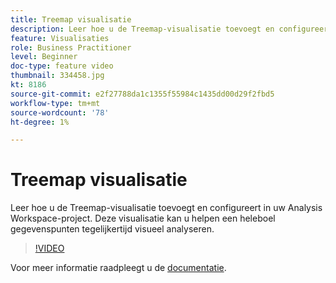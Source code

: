 ```yaml
---
title: Treemap visualisatie
description: Leer hoe u de Treemap-visualisatie toevoegt en configureert in uw Analysis Workspace-project. Deze visualisatie kan u helpen een heleboel gegevenspunten tegelijkertijd visueel analyseren.
feature: Visualisaties
role: Business Practitioner
level: Beginner
doc-type: feature video
thumbnail: 334458.jpg
kt: 8186
source-git-commit: e2f27788da1c1355f55984c1435dd00d29f2fbd5
workflow-type: tm+mt
source-wordcount: '78'
ht-degree: 1%

---
```



# Treemap visualisatie

Leer hoe u de Treemap-visualisatie toevoegt en configureert in uw Analysis Workspace-project. Deze visualisatie kan u helpen een heleboel gegevenspunten tegelijkertijd visueel analyseren.

>[!VIDEO](https://video.tv.adobe.com/v/334458/?quality=12&learn=on)

Voor meer informatie raadpleegt u de [documentatie](https://experienceleague.adobe.com/docs/analytics/analyze/analysis-workspace/visualizations/treemap.html?lang=en).
